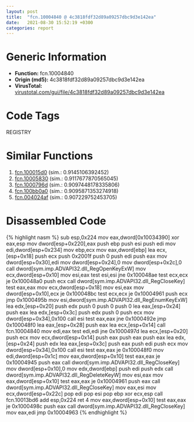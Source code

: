 ```yaml
---
layout: post
title:  "fcn.10004840 @ 4c3818fdf32d89a09257dbc9d3e142ea"
date:   2021-08-30 15:52:19 +0300
categories: report
---
```


# Generic Information
- **Function:** fcn.10004840
- **Origin (md5):** 4c3818fdf32d89a09257dbc9d3e142ea
- **VirusTotal:** [virustotal.com/gui/file/4c3818fdf32d89a09257dbc9d3e142ea][virustotal_ref]

# Code Tags
<span class="tag" id="REGISTRY">REGISTRY</span>


# Similar Functions

1. [fcn.100015d0][similar_1_ref] (sim.: 0.9145106392452)
2. [fcn.10005830][similar_2_ref] (sim.: 0.9117677870565045)
3. [fcn.1000796d][similar_3_ref] (sim.: 0.9097448178335806)
4. [fcn.100bb0a0][similar_4_ref] (sim.: 0.9095871353274918)
5. [fcn.004024af][similar_5_ref] (sim.: 0.907229752453705)


# Disassembled Code

{% highlight nasm %}
sub esp,0x224
mov eax,dword[0x10034390]
xor eax,esp
mov dword[esp+0x220],eax
push ebp
push esi
push edi
mov edi,dword[esp+0x234]
mov ebp,ecx
mov eax,dword[ebp]
lea ecx,[esp+0x18]
push ecx
push 0x2001f
push 0
push edi
push eax
mov dword[esp+0x30],edi
mov dword[esp+0x24],0
mov dword[esp+0x2c],0
call dword[sym.imp.ADVAPI32.dll_RegOpenKeyExW]
mov ecx,dword[esp+0x10]
mov esi,eax
test esi,esi
jne 0x100048ae
test ecx,ecx
je 0x100048a0
push ecx
call dword[sym.imp.ADVAPI32.dll_RegCloseKey]
test eax,eax
mov ecx,dword[esp+0x18]
mov esi,eax
mov dword[esp+0x10],ecx
je 0x100048bc
test ecx,ecx
je 0x10004961
push ecx
jmp 0x1000495b
mov esi,dword[sym.imp.ADVAPI32.dll_RegEnumKeyExW]
lea edx,[esp+0x20]
push edx
push 0
push 0
push 0
lea eax,[esp+0x24]
push eax
lea edx,[esp+0x3c]
push edx
push 0
push ecx
mov dword[esp+0x34],0x100
call esi
test eax,eax
jne 0x1000492e
jmp 0x100048f0
lea eax,[esp+0x28]
push eax
lea ecx,[esp+0x14]
call fcn.10004840
mov edi,eax
test edi,edi
jne 0x1000497d
lea ecx,[esp+0x20]
push ecx
mov ecx,dword[esp+0x14]
push eax
push eax
push eax
lea edx,[esp+0x24]
push edx
lea eax,[esp+0x3c]
push eax
push edi
push ecx
mov dword[esp+0x34],0x100
call esi
test eax,eax
je 0x100048f0
mov edi,dword[esp+0x1c]
mov eax,dword[esp+0x10]
test eax,eax
je 0x10004945
push eax
call dword[sym.imp.ADVAPI32.dll_RegCloseKey]
mov dword[esp+0x10],0
mov edx,dword[ebp]
push edi
push edx
call dword[sym.imp.ADVAPI32.dll_RegDeleteKeyW]
mov esi,eax
mov eax,dword[esp+0x10]
test eax,eax
je 0x10004961
push eax
call dword[sym.imp.ADVAPI32.dll_RegCloseKey]
mov eax,esi
mov ecx,dword[esp+0x22c]
pop edi
pop esi
pop ebp
xor ecx,esp
call fcn.10013bd6
add esp,0x224
ret 4
mov eax,dword[esp+0x10]
test eax,eax
je 0x1000498c
push eax
call dword[sym.imp.ADVAPI32.dll_RegCloseKey]
mov eax,edi
jmp 0x10004963
{% endhighlight %}


[similar_1_ref]: /report/fcn.100015d0@4c3818fdf32d89a09257dbc9d3e142ea
[similar_2_ref]: /report/fcn.10005830@4c3818fdf32d89a09257dbc9d3e142ea
[similar_3_ref]: /report/fcn.1000796d@481b545f5c18f2fce1caac67ddc419e8
[similar_4_ref]: /report/fcn.100bb0a0@89dc67d2f980e8488f97b1bf8cb24258
[similar_5_ref]: /report/fcn.004024af@5f763449465a14d1cdb5ea67e2f984d0
[virustotal_ref]: https://www.virustotal.com/gui/file/4c3818fdf32d89a09257dbc9d3e142ea